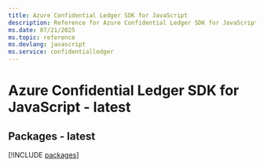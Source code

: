```yaml
---
title: Azure Confidential Ledger SDK for JavaScript
description: Reference for Azure Confidential Ledger SDK for JavaScript
ms.date: 07/21/2025
ms.topic: reference
ms.devlang: javascript
ms.service: confidentialledger
---
```

# Azure Confidential Ledger SDK for JavaScript - latest
## Packages - latest
[!INCLUDE [packages](confidential-ledger-index.md)]
